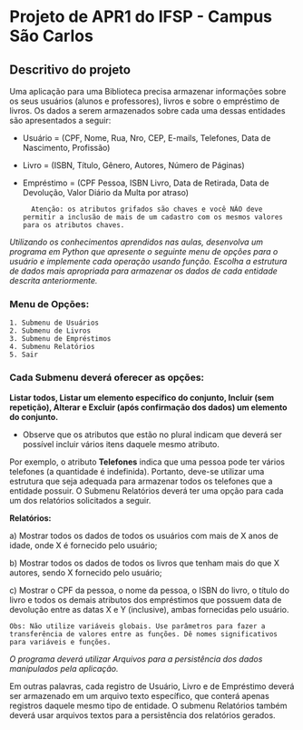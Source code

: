 # Projeto de APR1 do IFSP - Campus São Carlos

## Descritivo do projeto

Uma aplicação para uma Biblioteca precisa armazenar informações sobre os seus
usuários (alunos e professores), livros e sobre o empréstimo de livros. Os dados a serem
armazenados sobre cada uma dessas entidades são apresentados a seguir:

- Usuário = (CPF, Nome, Rua, Nro, CEP, E-mails, Telefones, Data de Nascimento, Profissão)
- Livro = (ISBN, Título, Gênero, Autores, Número de Páginas)
- Empréstimo = (CPF Pessoa, ISBN Livro, Data de Retirada, Data de Devolução, Valor Diário da Multa por atraso)

        Atenção: os atributos grifados são chaves e você NÃO deve permitir a inclusão de mais de um cadastro com os mesmos valores para os atributos chaves.

*Utilizando os conhecimentos aprendidos nas aulas, desenvolva um programa em
Python que apresente o seguinte menu de opções para o usuário e implemente cada operação
usando função. Escolha a estrutura de dados mais apropriada para armazenar os dados de
cada entidade descrita anteriormente.*

### Menu de Opções:
    
    1. Submenu de Usuários
    2. Submenu de Livros
    3. Submenu de Empréstimos
    4. Submenu Relatórios
    5. Sair

### Cada Submenu deverá oferecer as opções: 

**Listar todos, Listar um elemento específico do conjunto, Incluir (sem repetição), Alterar e Excluir (após confirmação dos dados) um elemento do conjunto.**
  
- Observe que os atributos que estão no plural indicam que deverá ser possível incluir vários itens daquele mesmo atributo. 

Por exemplo, o atributo **Telefones** indica que uma pessoa pode ter vários telefones (a quantidade é indefinida). Portanto, deve-se utilizar uma estrutura que seja adequada para armazenar todos os telefones que a entidade possuir. O Submenu Relatórios deverá ter uma opção para cada um dos relatórios solicitados a seguir.

**Relatórios:**

a) Mostrar todos os dados de todos os usuários com mais de X anos de idade, onde X é fornecido pelo usuário;

b) Mostrar todos os dados de todos os livros que tenham mais do que X autores, sendo X fornecido pelo usuário;

c) Mostrar o CPF da pessoa, o nome da pessoa, o ISBN do livro, o título do livro e todos os demais atributos dos empréstimos que possuem data de devolução entre as datas X e Y (inclusive), ambas fornecidas pelo usuário.

    Obs: Não utilize variáveis globais. Use parâmetros para fazer a transferência de valores entre as funções. Dê nomes significativos para variáveis e funções.

*O programa deverá utilizar Arquivos para a persistência dos dados manipulados pela aplicação.*

Em outras palavras, cada registro de Usuário, Livro e de Empréstimo deverá ser armazenado em um arquivo texto específico, que conterá apenas registros daquele
mesmo tipo de entidade. O submenu Relatórios também deverá usar arquivos textos para a persistência dos relatórios gerados.
